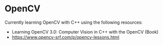 # OpenCV
Currently learning OpenCV with C++ using the following resources:
- Learning OpenCV 3.0: Computer Vision in C++ with the OpenCV (Book)
- https://www.opencv-srf.com/p/opencv-lessons.html
